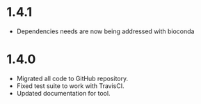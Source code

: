 # 1.4.1

* Dependencies needs are now being addressed with bioconda

# 1.4.0

* Migrated all code to GitHub repository.
* Fixed test suite to work with TravisCI.
* Updated documentation for tool.
